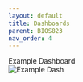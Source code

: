 ```yaml
---
layout: default
title: Dashboards
parent: BIOS823
nav_order: 4
---
```


Example Dashboard  
![Example Dash](example_2.gif)  